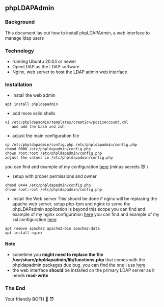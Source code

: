 ## phpLDAPAdmin

### Background
This document lay out how to install phpLDAPAdmin, a web interface to manage ldap users

### Technology
- running Ubuntu 20.04 or newer
- OpenLDAP as the LDAP software
- Nginx, web server to host the LDAP admin web interface

### Installation
- Install the web admin 
```
apt install phpldapadmin
```

- add more valid shells
```
vi /etc/phpldapadmin/templates/creation/posixAccount.xml
   and add the bash and zsh
```

- adjust the main configuration file
```
cp /etc/phpldapadmin/config.php /etc/phpldapadmin/config.php
chmod 0000 /etc/phpldapadmin/config.php
chown root:root /etc/phpldapadmin/config.php
adjust the values in /etc/phpldapadmin/config.php
```
  you can find and example of my configuration [here](https://github.com/my10c/ldap-tool-go/blob/main/docs/phpLDAPadmin/example-config.php) (minus secrets 😈 )

- setup with proper permissions and owner
```
chmod 0444 /etc/phpldapadmin/config.php
chown root:root /etc/phpldapadmin/config.php
```

- Install the Web server
  This should be done if nginx will be replacing the apache web server, 
  setup php-fpm and nginx to serve the phpLDAPadmin application is beyond this scope
  you can find and example of my nginx configuration [here](https://github.com/my10c/ldap-tool-go/blob/main/docs/phpLDAPadmin/example-nginx-phpldapadmin.conf)
  you can find and example of my ssl configuration [here](https://github.com/my10c/ldap-tool-go/blob/main/docs/phpLDAPadmin/example-nginx-ssl.conf)
```
apt remove apache2 apache2-bin apache2-data
apt install nginx
```

#### Note
- sometime you **might need to replace the file /usr/share/phpldapadmin/lib/functions.php** that comes with the phpldapadmin packages due bug.
 you can find the one I use [here](https://github.com/my10c/ldap-tool-go/blob/main/docs/phpLDAPadmin/fixed-functions.php) 
- the web interface **should** be installed on the primary LDAP server as it needs **read-write**

### The End
Your friendly BOFH 🦄  😈

